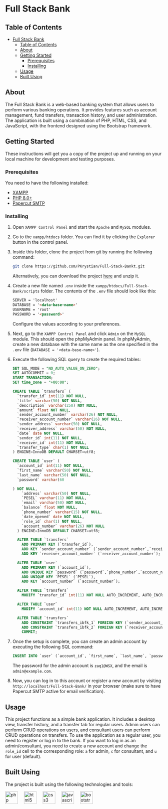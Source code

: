 # Full Stack Bank

## Table of Contents
- [Full Stack Bank](#full-stack-bank)
  - [Table of Contents](#table-of-contents)
  - [About ](#about-)
  - [Getting Started ](#getting-started-)
    - [Prerequisites](#prerequisites)
    - [Installing](#installing)
  - [Usage ](#usage-)
  - [Built Using ](#built-using-)

## About <a name="about"></a>
The Full Stack Bank is a web-based banking system that allows users to perform various banking operations. It provides features such as account management, fund transfers, transaction history, and user administration. The application is built using a combination of PHP, HTML, CSS, and JavaScript, with the frontend designed using the Bootstrap framework.

## Getting Started <a name="getting-started"></a>
These instructions will get you a copy of the project up and running on your local machine for development and testing purposes.

### Prerequisites
You need to have the following installed:
+ [XAMPP](https://www.apachefriends.org/pl/download.html)
+ [PHP 8.0+](https://www.php.net/downloads.php)
+ [Papercut SMTP](https://github.com/ChangemakerStudios/Papercut-SMTP)

### Installing
1. Open `XAMPP Control Panel` and start the `Apache` and `MySQL` modules.
2. Go to the `xampp/htdocs` folder. You can find it by clicking the `Explorer` button in the control panel.
3. Inside this folder, clone the project from git by running the following command:
   ```sh
   git clone https://github.com/PKrystian/Full-Stack-Bankt.git
   ```
   Alternatively, you can download the project [here](https://github.com/PKrystian/Full-Stack-Bank/archive/refs/heads/main.zip) and unzip it.
4. Create a new file named `.env` inside the `xampp/htdocs/Full-Stack-Bank/scripts` folder. The contents of the `.env` file should look like this:
   ```md
   SERVER = 'localhost'
   DATABASE = '<data-base-name>'
   USERNAME = 'root'
   PASSWORD = '<password>'
   ```
   Configure the values according to your preferences.
5. Next, go to the `XAMPP Control Panel` and click `Admin` on the `MySQL` module. This should open the phpMyAdmin panel. In phpMyAdmin, create a new database with the same name as the one specified in the `.env` file (`DATABASE = '<data-base-name>'`).
6. Execute the following SQL query to create the required tables:
    ```sql
    SET SQL_MODE = "NO_AUTO_VALUE_ON_ZERO";
    SET AUTOCOMMIT = 0;
    START TRANSACTION;
    SET time_zone = "+00:00";

    CREATE TABLE `transfers` (
      `transfer_id` int(11) NOT NULL,
      `title` varchar(50) NOT NULL,
      `description` varchar(250) NOT NULL,
      `amount` float NOT NULL,
      `sender_account_number` varchar(26) NOT NULL,
      `receiver_account_number` varchar(26) NOT NULL,
      `sender_address` varchar(50) NOT NULL,
      `receiver_address` varchar(50) NOT NULL,
      `date` date NOT NULL,
      `sender_id` int(11) NOT NULL,
      `receiver_id` int(11) NOT NULL,
      `transfer_type` char(1) NOT NULL
    ) ENGINE=InnoDB DEFAULT CHARSET=utf8;

    CREATE TABLE `user` (
      `account_id` int(11) NOT NULL,
      `first_name` varchar(50) NOT NULL,
      `last_name` varchar(50) NOT NULL,
      `password` varchar(60

    ) NOT NULL,
        `address` varchar(50) NOT NULL,
        `PESEL` varchar(11) NOT NULL,
        `email` varchar(50) NOT NULL,
        `balance` float NOT NULL,
        `phone_number` varchar(15) NOT NULL,
        `date_opened` date NOT NULL,
        `role_id` char(1) NOT NULL,
        `account_number` varchar(26) NOT NULL
      ) ENGINE=InnoDB DEFAULT CHARSET=utf8;

      ALTER TABLE `transfers`
        ADD PRIMARY KEY (`transfer_id`),
        ADD KEY `sender_account_number` (`sender_account_number`,`receiver_account_number`),
        ADD KEY `receiver_account_number` (`receiver_account_number`);

      ALTER TABLE `user`
        ADD PRIMARY KEY (`account_id`),
        ADD UNIQUE KEY `password` (`password`,`phone_number`,`account_number`),
        ADD UNIQUE KEY `PESEL` (`PESEL`),
        ADD KEY `account_number` (`account_number`);

      ALTER TABLE `transfers`
        MODIFY `transfer_id` int(11) NOT NULL AUTO_INCREMENT, AUTO_INCREMENT=16;

      ALTER TABLE `user`
        MODIFY `account_id` int(11) NOT NULL AUTO_INCREMENT, AUTO_INCREMENT=19;

      ALTER TABLE `transfers`
        ADD CONSTRAINT `transfers_ibfk_1` FOREIGN KEY (`sender_account_number`) REFERENCES `user` (`account_number`),
        ADD CONSTRAINT `transfers_ibfk_2` FOREIGN KEY (`receiver_account_number`) REFERENCES `user` (`account_number`);
        COMMIT;
    ```
  

    
7. Once the setup is complete, you can create an admin account by executing the following SQL command:

    ```sql
    INSERT INTO `user` (`account_id`, `first_name`, `last_name`, `password`, `address`, `PESEL`, `email`, `balance`, `phone_number`, `date_opened`, `role_id`, `account_number`) VALUES ('1', 'Admin', 'Admin', '$2y$10$WdsovTLBMeTmzF//JG6juOHOjnHn7Gy6xOzD12Bvje0iptvgMNJiu', 'Admin Address', '12345678901', 'admin@example.com', '1000', '1234567890', '2023-05-16', 'a', '12345678901234567890123456')
    ```
   The password for the admin account is `zaq1@WSX`, and the email is `admin@example.com`.
   
8. Now, you can log in to this account or register a new account by visiting `http://localhost/Full-Stack-Bank/` in your browser (make sure to have Papercut SMTP active for email verification).

## Usage <a name="usage"></a>
This project functions as a simple bank application. It includes a desktop view, transfer history, and a transfer tab for regular users. Admin users can perform CRUD operations on users, and consultant users can perform CRUD operations on transfers. To use the application as a regular user, you need to register or log in to the bank. If you want to log in as an admin/consultant, you need to create a new account and change the `role_id` cell to the corresponding role: `a` for admin, `c` for consultant, and `u` for user (default).

## Built Using <a name="built-using"></a>
The project is built using the following technologies and tools:

<div align="left">
  <img src="https://cdn.jsdelivr.net/gh/devicons/devicon/icons/php/php-original.svg" height="40" alt="php logo" />
  <img width="12" />
  <img src="https://cdn.jsdelivr.net/gh/devicons/devicon/icons/html5/html5-original.svg" height="40" alt="html5 logo"  />
  <img width="12" />
  <img src="https://cdn.jsdelivr.net/gh/devicons/devicon/icons/css3/css3-original.svg" height="40" alt="css3 logo"  />
  <img width="12" />
  <img src="https://cdn.jsdelivr.net/gh/devicons/devicon/icons/javascript/javascript-original.svg" height="40" alt="javascript logo"  />
  <img width="12" />
  <img src="https://cdn.jsdelivr.net/gh/devicons/devicon/icons/bootstrap/bootstrap-original.svg" height="40" alt="bootstrap logo"  />
</div>